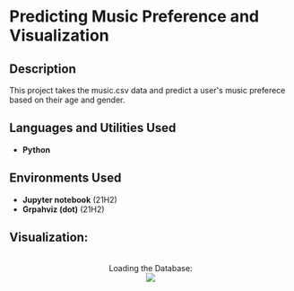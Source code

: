 <h1>Predicting Music Preference and Visualization</h1>

<h2>Description</h2>
This project takes the music.csv data and predict a user's music preferece based on their age and gender.
<br />


<h2>Languages and Utilities Used</h2>

- <b>Python</b> 

<h2>Environments Used </h2>

- <b>Jupyter notebook</b> (21H2)
- <b>Grpahviz (dot)</b> (21H2)

<h2>Visualization:</h2>

<p align="center">
<br />
Loading the Database:  <br/>
<img src="https://imgur.com/a/JUInDkp"/>
